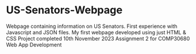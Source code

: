 # US-Senators-Webpage
Webpage containing information on US Senators. First experience with Javascript and JSON files.
My first webpage developed using just HTML &amp; CSS
Project completed 10th November 2023
Assignment 2 for COMP30680 Web App Development
